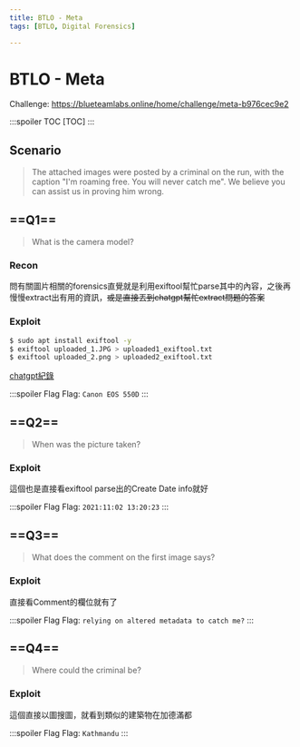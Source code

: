```yaml
---
title: BTLO - Meta
tags: [BTLO, Digital Forensics]

---
```


# BTLO - Meta
Challenge: https://blueteamlabs.online/home/challenge/meta-b976cec9e2

:::spoiler TOC
[TOC]
:::

## Scenario
> The attached images were posted by a criminal on the run, with the caption "I'm roaming free. You will never catch me". We believe you can assist us in proving him wrong. 

## ==Q1==
> What is the camera model?
### Recon
問有關圖片相關的forensics直覺就是利用exiftool幫忙parse其中的內容，之後再慢慢extract出有用的資訊，~~或是直接丟到chatgpt幫忙extract問題的答案~~
### Exploit
```bash
$ sudo apt install exiftool -y
$ exiftool uploaded_1.JPG > uploaded1_exiftool.txt
$ exiftool uploaded_2.png > uploaded2_exiftool.txt
```
[chatgpt紀錄](https://chat.openai.com/share/6b38b409-1dec-4245-bb14-6a6fe98160af)

:::spoiler Flag
Flag: `Canon EOS 550D`
:::
## ==Q2==
> When was the picture taken?
### Exploit
這個也是直接看exiftool parse出的Create Date info就好

:::spoiler Flag
Flag: `2021:11:02 13:20:23`
:::
## ==Q3==
> What does the comment on the first image says?
### Exploit
直接看Comment的欄位就有了

:::spoiler Flag
Flag: `relying on altered metadata to catch me?`
:::
## ==Q4==
> Where could the criminal be?
### Exploit
這個直接以圖搜圖，就看到類似的建築物在加德滿都

:::spoiler Flag
Flag: `Kathmandu`
:::
